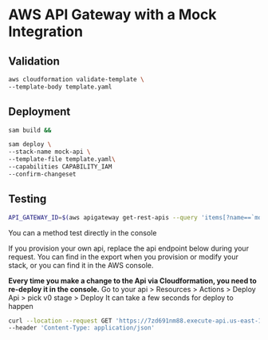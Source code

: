 # AWS API Gateway with a Mock Integration

## Validation

```bash
aws cloudformation validate-template \
--template-body template.yaml
```

## Deployment

```bash
sam build && 

sam deploy \
--stack-name mock-api \
--template-file template.yaml\
--capabilities CAPABILITY_IAM
--confirm-changeset
```

## Testing

```bash
API_GATEWAY_ID=$(aws apigateway get-rest-apis --query 'items[?name==`mock-api`].id' | grep -o -E "[a-z0-9]+")
```

You can a method test directly in the console


If you provision your own api, replace the api endpoint below during your request. You can find in the export when
you provision or modify your stack, or you can find it in the AWS console.

**Every time you make a change to the Api via Cloudformation, you need to re-deploy it in the console.**
Go to your api > Resources > Actions > Deploy Api > pick v0 stage > Deploy
It can take a few seconds for deploy to happen

```bash
curl --location --request GET 'https://7zd691nm88.execute-api.us-east-1.amazonaws.com/v0/data' \
--header 'Content-Type: application/json'
```